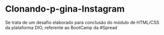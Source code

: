 # Clonando-p-gina-Instagram
Se trata de um desafio elaborado para conclusão do módulo de HTML/CSS da plataforma DIO, referente ao BootCamp da #Spread
